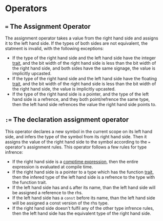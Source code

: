 # Operators

## `=` The Assignment Operator
The assignment operator takes a value from the right hand side and assigns it to the left hand side. If the types of both sides are not equivalent, the statment is invalid, with the following exceptions:
- If the type of the right hand side and the left hand side have the integer [trait](traits.md), and the bit width of the right hand side is less than the bit width of the right hand side, and both sides have the same signage, the value is implicitly upcasted.
- If the type of the right hand side and the left hand side have the floating [trait](traits.md), and the bit width of the right hand side is less than the bit width of the right hand side, the value is implicitly upcasted.
- If the type of the right hand side is a pointer, and the type of the left hand side is a refrence, and they both point/refrence the same type, then the left hand side refrences the value the right hand side points to.


## `:=`  The declaration assignment operator
This operator declares a new symbol in the current scope on its left hand side, and infers the type of the symbol from its right hand side. Then it assigns the value of the right hand side to the symbol according to the `=` operator's assignment rules. This operator follows a few rules for type infrence:
- If the right hand side is a [comptime expression](comptime.md), then the entire expression is evaluated at compile time.
- If the right hand side is a pointer to a type which has the function [trait](traits.md), then the infered type of the left hand side is a refrence to the type with the function trait.
- If the left hand side has and `&` after its name, than the left hand side will be assigned a reference to the rhs.
- If the left hand side has a `const` before its name, than the left hand side will be assigned a const version of the rhs type.
- If the right hand side doesn't fulfil any of the other type infrence rules, then the left hand side has the equivalent type of the right hand side.